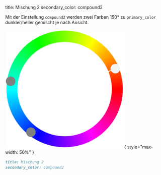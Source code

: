 title: Mischung 2
secondary_color: compound2

Mit der Einstellung `compound2` werden zwei Farben 150° zu `primary_color` dunkler/heller gemischt je nach Ansicht.

![](../../../img/sc_compound.svg){ style="max-width: 50%" }

```markdown
title: Mischung 2
secondary_color: compound2
```
